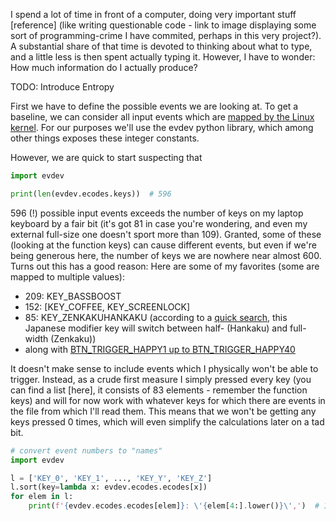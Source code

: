 I spend a lot of time in front of a computer, doing very important stuff [reference] (like writing questionable code -
link to image displaying some sort of programming-crime I have commited, perhaps in this very project?). A substantial
share of that time is devoted to thinking about what to type, and a little less is then spent actually typing it.
However, I have to wonder: How much information do I actually produce?

TODO: Introduce Entropy

First we have to define the possible events we are looking at.
To get a baseline, we can consider all input events which
are  [mapped by the Linux kernel](https://github.com/torvalds/linux/blob/master/include/uapi/linux/input-event-codes.h).
For our purposes we'll use the evdev python library, which among other things exposes these integer constants.

However, we are quick to start suspecting that

```python
import evdev

print(len(evdev.ecodes.keys))  # 596
```

596 (!) possible input events exceeds the number of keys on my laptop keyboard by a fair bit (it's got 81 in case you're
wondering, and even my external full-size one doesn't sport more than 109). Granted, some of these (looking at the
function keys) can cause different events, but even if we're being generous here, the number of keys we are nowhere near
almost 600. Turns out this has a good reason:
Here are some of my favorites (some are mapped to multiple values):

- 209: KEY_BASSBOOST
- 152: [KEY_COFFEE, KEY_SCREENLOCK]
- 85: KEY_ZENKAKUHANKAKU (according to
  a [quick search](https://sqa.stackexchange.com/questions/7929/what-is-keys-zenkaku-hankaku-in-webdriver), this
  Japanese modifier key will switch between half- (Hankaku) and full-width (Zenkaku))
- along with [BTN_TRIGGER_HAPPY1 up to BTN_TRIGGER_HAPPY40](https://anvilproject.org/guides/content/creating-links)

It doesn't make sense to include events which I physically won't be able to trigger. Instead, as a crude first measure I
simply pressed every key (you can find a list [here], it consists of 83 elements - remember the function keys) and will
for now work with whatever keys for which there are events in the file from which I'll read them. This means that we
won't be getting any keys pressed 0 times, which will even simplify the calculations later on a tad bit.

```python
# convert event numbers to "names"
import evdev

l = ['KEY_0', 'KEY_1', ..., 'KEY_Y', 'KEY_Z']
l.sort(key=lambda x: evdev.ecodes.ecodes[x])
for elem in l:
    print(f'{evdev.ecodes.ecodes[elem]}: \'{elem[4:].lower()}\',')  # 1: 'esc', 2: '1', ... , 125: 'leftmeta', 140: 'calc'
```
